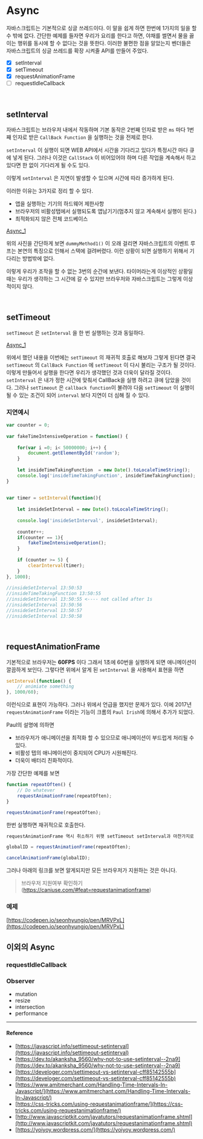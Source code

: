 # Async

자바스크립트는 기본적으로 싱글 쓰레드이다. 이 말을 쉽게 하면 한번에 1가지의 일을 할 수 밖에 없다. 간단한 예제를 들자면 우리가 요리를 한다고 하면, 야채를 썰면서 물을 끓이는 행위를 동시에 할 수 없다는 것을 뜻한다. 이러한 불편한 점을 알았는지 벤더들은 자바스크립트의 싱글 쓰레드를 확장 시켜줄 API를 만들어 주었다.

- [x] setInterval
- [x] setTimeout
- [x] requestAnimationFrame
- [ ] requestIdleCallback

<br/>

## **setInterval**

자바스크립트는 브라우저 내에서 작동하며 기본 동작은 2번째 인자로 받은 `ms` 마다 1번째 인자로 받은 `CallBack Function` 을 실행하는 것을 전제로 한다. 

`setInterval` 이 실행이 되면 WEB API에서 시간을 기다리고 있다가 특정시간 마다 큐에 넣게 된다. 그러나 이것은 `CallStack` 이 비어있어야 하며 다른 작업을 계속해서 하고 있다면 한 없이 기다리게 될 수도 있다.

이렇게 `setInterval` 은 지연이 발생할 수 있으며 시간에 따라 증가하게 된다.

이러한 이유는 3가지로 정리 할 수 있다.

- 앱을 실행하는 기기의 하드웨어 제한사항
- 브라우저의 비활성탭에서 실행되도록 앱남기기(멈추지 않고 계속해서 실행이 된다.)
- 최적화되지 않은 전체 코드베이스

[Async_1](/assets/image/Async_1.png)

위의 사진을 간단하게 보면 `dummyMethod1()` 이 오래 걸리면 자바스크립트의 이벤트 루프는 본연의 특징으로 인해서 스택에 걸려버렸다. 이런 상황이 되면 실행하기 위해서 기다리는 방법밖에 없다. 

이렇게 우리가 조작을 할 수 없는 3번의 순간에 보낸다. 타이머라는게 이상적인 상황일 때는 우리가 생각하는 그 시간에 갈 수 있지만 브라우저와 자바스크립트는 그렇게 이상적이지 않다.

<br/>

## **setTimeout**

`setTimeout` 은 `setInterval` 을 한 번 실행하는 것과 동일하다.

[Async_1](/assets/image/Async_2.png)

위에서 했던 내용을 이번에는 `setTimeout` 의 재귀적 호출로 해보자 그렇게 된다면 결국 `setTimeout` 의  `CallBack Function` 에 `setTimeout` 이 다시 불리는 구조가 될 것이다. 이렇게 만들어서 실행을 한다면 우리가 생각했던 것과 더욱이 달라질 것이다. `setInterval` 은 내가 정한 시간에 맞춰서 CallBack을 실행 하려고 큐에 담았을 것이다. 그러나 `setTimeout` 은 `callback function`이 불려야 다음 `setTimeout` 이 실행이 될 수 있는 조건이 되어 `interval` 보다 지연이 더 심해 질 수 있다.

### 지연예시

```javascript
var counter = 0;
    
var fakeTimeIntensiveOperation = function() {
    
    for(var i =0; i< 50000000; i++) {
        document.getElementById('random');
    }
    
    let insideTimeTakingFunction  = new Date().toLocaleTimeString();
    console.log('insideTimeTakingFunction', insideTimeTakingFunction);
}
    
    
var timer = setInterval(function(){ 
    
    let insideSetInterval = new Date().toLocaleTimeString();
    
    console.log('insideSetInterval', insideSetInterval);
    
    counter++;
    if(counter == 1){
        fakeTimeIntensiveOperation();
    }
    
    if (counter >= 5) {
        clearInterval(timer);
    }
}, 1000);
    
//insideSetInterval 13:50:53
//insideTimeTakingFunction 13:50:55
//insideSetInterval 13:50:55 <---- not called after 1s
//insideSetInterval 13:50:56
//insideSetInterval 13:50:57
//insideSetInterval 13:50:58 
```

<br/>

## **requestAnimationFrame**

기본적으로 브라우저는 **60FPS** 이다 그래서 1초에 60번을 실행하게 되면 애니메이션이 깔끔하게 보인다. 그렇다면 위에서 알게 된 `setInterval` 을 사용해서 표현을 하면

```javascript
setInterval(function() {
    // animiate something
}, 1000/60);
```

이런식으로 표현이 가능하다. 그러나 위에서 언급을 했지만 문제가 있다.
이에 2017년 `requestAnimationFrame` 이라는 기능이 크롬의 `Paul Irish`에 의해서 추가가 되었다.

Paul의 설명에 의하면

- 브라우저가 애니메이션을 최적화 할 수 있으므로 애니메이션이 부드럽게 처리될 수 있다.
- 비활성 탭의 애니메이션이 중지되어 CPU가 시원해진다.
- 더욱이 배터리 친화적이다.

가장 간단한 예제를 보면

```javascript
function repeatOften() {
    // Do whatever
    requestAnimationFrame(repeatOften);
}

requestAnimationFrame(repeatOften);
```

한번 실행하면 재귀적으로 호출한다.


```javascript
requestAnimationFrame 역시 취소하기 위햇 setTimeout setInterval과 마찬가지로 ID를 반환한다.

globalID = requestAnimationFrame(repeatOften);

cancelAnimationFrame(globalID);
```

그러나 아래의 링크를 보면 알게되지만 모든 브라우저가 지원하는 것은 아니다.

> 브라우저 지원여부 확인하기(https://caniuse.com/#feat=requestanimationframe)

### 예제

[https://codepen.io/seonhyungjo/pen/MRVPxL](https://codepen.io/seonhyungjo/pen/MRVPxL)

## 이외의 Async

### **requestIdleCallback**

### **Observer**

- mutation
- resize
- intersection
- performance

---

#### Reference

- [https://javascript.info/settimeout-setinterval](https://javascript.info/settimeout-setinterval)
- [https://dev.to/akanksha_9560/why-not-to-use-setinterval--2na9](https://dev.to/akanksha_9560/why-not-to-use-setinterval--2na9)
- [https://develoger.com/settimeout-vs-setinterval-cff85142555b](https://develoger.com/settimeout-vs-setinterval-cff85142555b)
- [https://www.amitmerchant.com/Handling-Time-Intervals-In-Javascript/](https://www.amitmerchant.com/Handling-Time-Intervals-In-Javascript/)
- [https://css-tricks.com/using-requestanimationframe/](https://css-tricks.com/using-requestanimationframe/)
- [http://www.javascriptkit.com/javatutors/requestanimationframe.shtml](http://www.javascriptkit.com/javatutors/requestanimationframe.shtml)
- [https://yoiyoy.wordpress.com/](https://yoiyoy.wordpress.com/)